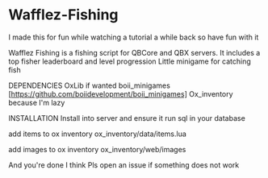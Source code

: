 # Wafflez-Fishing
I made this for fun while watching a tutorial a while back so have fun with it

Wafflez Fishing is a fishing script for QBCore and QBX servers.
It includes a top fisher leaderboard and level progression
Little minigame for catching fish

DEPENDENCIES
OxLib if wanted
boii_minigames [https://github.com/boiidevelopment/boii_minigames]
Ox_inventory because I'm lazy


INSTALLATION
Install into server and ensure it
run sql in your database

add items to ox inventory
ox_inventory/data/items.lua

add images to ox inventory
ox_inventory/web/images

And you're done I think
Pls open an issue if something does not work
